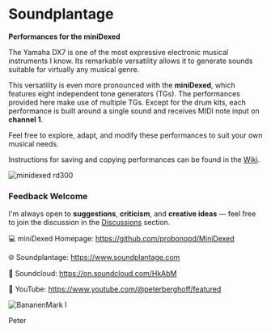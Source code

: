 # Soundplantage  
**Performances for the miniDexed**

The Yamaha DX7 is one of the most expressive electronic musical instruments I know. Its remarkable versatility allows it to generate sounds suitable for virtually any musical genre.

This versatility is even more pronounced with the **miniDexed**, which features eight independent tone generators (TGs). The performances provided here make use of multiple TGs. Except for the drum kits, each performance is built around a single sound and receives MIDI note input on **channel 1**.

Feel free to explore, adapt, and modify these performances to suit your own musical needs.

Instructions for saving and copying performances can be found in the [Wiki](https://github.com/Banana71/Soundplantage/wiki).

![minidexed rd300](https://github.com/Banana71/Soundplantage/assets/104296205/6669503b-26a3-4526-898a-5ee0bba1ece7)
### Feedback Welcome

I'm always open to **suggestions**, **criticism**, and **creative ideas** — feel free to join the discussion in the [Discussions](https://github.com/Banana71/Soundplantage/discussions) section.

:computer: miniDexed Homepage: https://github.com/probonopd/MiniDexed

:globe_with_meridians: Soundplantage: https://www.soundplantage.com

:musical_note: Soundcloud: https://on.soundcloud.com/HkAbM

:movie_camera: YouTube: https://www.youtube.com/@peterberghoff/featured

![BananenMark I](https://github.com/user-attachments/assets/02f85e61-cadf-432d-acb3-ce7b5e2914a1)

Peter
